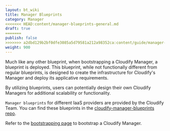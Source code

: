 ```yaml
---
layout: bt_wiki
title: Manager Blueprints
category: Manager
<<<<<<< HEAD:content/manager-blueprints-general.md
draft: true
=======
publish: false
>>>>>>> a2dbd129b2bf0dfe3085a5d79581a212a98352ca:content/guide/manager-blueprints-general.md
weight: 900
---
```


Much like any other blueprint, when bootstrapping a Cloudify Manager, a blueprint is deployed. This blueprint, while not functionally different from regular blueprints, is designed to create the infrastructure for Cloudify's Manager and deploy its applicative requirements.

By utilizing blueprints, users can potentially design their own Cloudify Managers for additional scalability or functionality.

`Manager blueprints` for different IaaS providers are provided by the Cloudify Team. You can find these blueprints in the [cloudify-manager-blueprints repo](https://github.com/cloudify-cosmo/cloudify-manager-blueprints).

Refer to the [bootstrapping page](manager-bootstrapping.html) to bootstrap a Cloudify Manager.